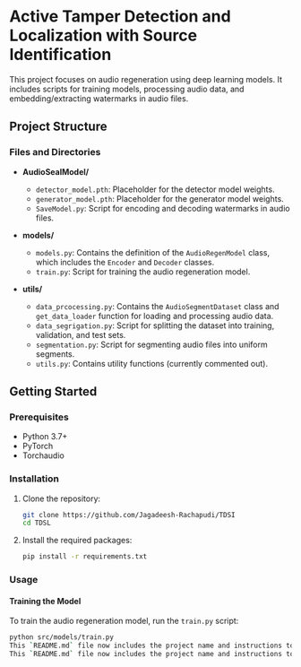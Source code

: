 # Active Tamper Detection and Localization with Source Identification

This project focuses on audio regeneration using deep learning models. It includes scripts for training models, processing audio data, and embedding/extracting watermarks in audio files.

## Project Structure

### Files and Directories

- **AudioSealModel/**

  - `detector_model.pth`: Placeholder for the detector model weights.
  - `generator_model.pth`: Placeholder for the generator model weights.
  - `SaveModel.py`: Script for encoding and decoding watermarks in audio files.

- **models/**

  - `models.py`: Contains the definition of the `AudioRegenModel` class, which includes the `Encoder` and `Decoder` classes.
  - `train.py`: Script for training the audio regeneration model.

- **utils/**
  - `data_prcocessing.py`: Contains the `AudioSegmentDataset` class and `get_data_loader` function for loading and processing audio data.
  - `data_segrigation.py`: Script for splitting the dataset into training, validation, and test sets.
  - `segmentation.py`: Script for segmenting audio files into uniform segments.
  - `utils.py`: Contains utility functions (currently commented out).

## Getting Started

### Prerequisites

- Python 3.7+
- PyTorch
- Torchaudio

### Installation

1. Clone the repository:

   ```sh
   git clone https://github.com/Jagadeesh-Rachapudi/TDSI
   cd TDSL
   ```

2. Install the required packages:
   ```sh
   pip install -r requirements.txt
   ```

### Usage

#### Training the Model

To train the audio regeneration model, run the `train.py` script:

```sh
python src/models/train.py
This `README.md` file now includes the project name and instructions to start training using the `train.py` script.
This `README.md` file now includes the project name and instructions to start training using the `train.py` script.
```
